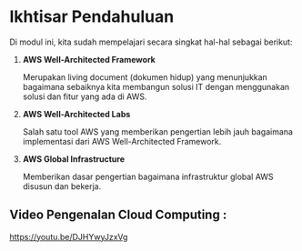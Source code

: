 # Ikhtisar Pendahuluan
Di modul ini, kita sudah mempelajari secara singkat hal-hal sebagai berikut:

1. **AWS Well-Architected Framework**

    Merupakan living document (dokumen hidup) yang menunjukkan bagaimana sebaiknya kita membangun solusi IT dengan menggunakan solusi dan fitur yang ada di AWS.

2. **AWS Well-Architected Labs**

    Salah satu tool AWS yang memberikan pengertian lebih jauh bagaimana implementasi dari AWS Well-Architected Framework.

3. **AWS Global Infrastructure**

    Memberikan dasar pengertian bagaimana infrastruktur global AWS disusun dan bekerja.

## Video Pengenalan Cloud Computing :
https://youtu.be/DJHYwyJzxVg